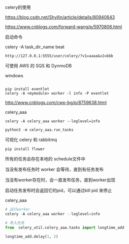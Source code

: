 celery的使用



https://blog.csdn.net/Shyllin/article/details/80940643

https://www.cnblogs.com/forward-wang/p/5970806.html



启动命令

celery -A task_dir_name beat

```
http://127.0.0.1:5555/user/celery/?v1=aaaa&v2=bbb
```


可使用 AWS 的 SQS 和 DynmoDB

windows

```

pip install eventlet
celery -A <mymodule> worker -l info -P eventlet
```

http://www.cnblogs.com/cwp-bg/p/8759638.html



celery_aaa

```shell
celery -A celery_aaa worker --loglevel=info

python3 -m celery_aaa.run_tasks
```

可视化 celery 和 rabbitmq

```shell
pip install flower
```



所有的任务会存在本地的 schedule文件中

当没有发布任务时 worker 会等待，直到有任务发布

当没有worker存在时，会一直发布任务，直到worker出现



启动任务发布时会返回它的pid，可以通过kill pid 来停止



celery_aaa

```python
# 运行worker
celery -A celery_aaa worker --loglevel=info

# 导入任务
from  celery_util.celery_aaa.tasks import longtime_add

longtime_add.delay(1, 2)
```

